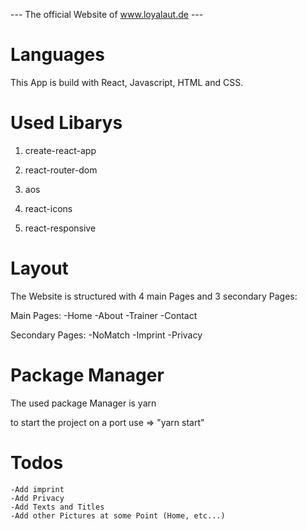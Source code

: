 --- The official Website of www.loyalaut.de ---

# Languages

This App is build with React, Javascript, HTML and CSS.

# Used Libarys

1. create-react-app

2. react-router-dom

3. aos

4. react-icons

5. react-responsive

# Layout

The Website is structured with 4 main Pages and 3 secondary Pages:

Main Pages:
-Home
-About
-Trainer
-Contact

Secondary Pages:
-NoMatch
-Imprint
-Privacy

# Package Manager

The used package Manager is yarn

to start the project on a port use => "yarn start"

# Todos

    -Add imprint
    -Add Privacy
    -Add Texts and Titles
    -Add other Pictures at some Point (Home, etc...)
